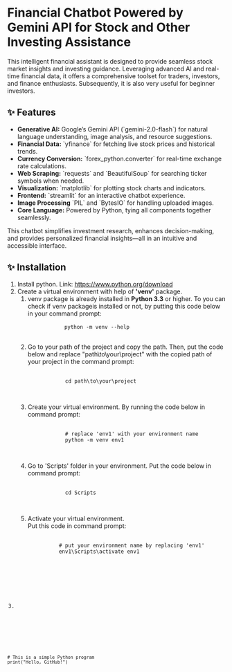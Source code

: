 <h1>Financial Chatbot Powered by Gemini API for Stock and Other Investing Assistance</h1>

<p>This intelligent financial assistant is designed to provide seamless stock market insights and investing guidance. Leveraging advanced AI and real-time financial data, it offers a comprehensive toolset for traders, investors, and finance enthusiasts. Subsequently, it is also very useful for beginner investors.</p>

<h2>✨ Features </h2>
<ul>
  <li><strong>Generative AI:</strong> Google’s Gemini API (`gemini-2.0-flash`) for natural language understanding, image analysis, and resource suggestions.</li>
  <li><strong>Financial Data:</strong> `yfinance` for fetching live stock prices and historical trends.</li>
  <li><strong>Currency Conversion:</strong> `forex_python.converter` for real-time exchange rate calculations.</li>
  <li><strong>Web Scraping:</strong> `requests` and `BeautifulSoup` for searching ticker symbols when needed.</li>
  <li><strong>Visualization:</strong> `matplotlib` for plotting stock charts and indicators.</li>
  <li><strong>Frontend:</strong> `streamlit` for an interactive chatbot experience.</li>
  <li><strong>Image Processing</strong> `PIL` and `BytesIO` for handling uploaded images.</li>
  <li><strong>Core Language:</strong> Powered by Python, tying all components together seamlessly.</li>
</ul>

<p>This chatbot simplifies investment research, enhances decision-making, and provides personalized financial insights—all in an intuitive and accessible interface.</p>

<h2>✨ Installation </h2>
<ol>
  <li>Install python. Link: <a href="https://www.python.org/downloads"> https://www.python.org/download</a></li>
  <li>
    Create a virtual environment with help of <strong>'venv'</strong> package.
    <ol>
      <li>venv package is already installed in <strong>Python 3.3</strong> or higher. To you can check if venv packageis installed or not, by putting this code below in your command prompt: 
        <pre>
          <code>python -m venv --help</code>
        </pre> </li>
      <li>
        Go to your path of the project and copy the path. Then, put the code below and replace "path\to\your\project" with the copied path of your project in the command prompt:
        <pre>
          <code>
            cd path\to\your\project
          </code>
        </pre>
      </li>
      <li>
        Create your virtual environment. By running the code below in command prompt: 
        <pre>
          <code>
            # replace 'env1' with your environment name
            python -m venv env1
          </code>
        </pre>
      </li>
      <li>
        Go to 'Scripts' folder in your environment. Put the code below in command prompt: 
        <pre>
          <code>
            cd Scripts
          </code>
        </pre>
      </li>
      <li>Activate your virtual environment. </br>Put this code in command prompt: <pre>
        <code>
          # put your environment name by replacing 'env1'
          env1\Scripts\activate env1
      </li>
    </ol>
  </li>
  <li>
    
  </li>
</ol>
  
<pre>
<code>
# This is a simple Python program
print("Hello, GitHub!")
</code>
</pre>

